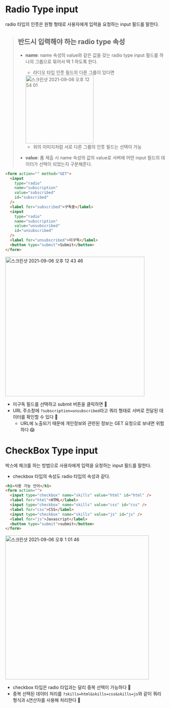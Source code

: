 # Radio Type input

radio 타입의 인풋은 원형 형태로 사용자에게 입력을 요청하는 input 필드를 말한다.

> ## 반드시 입력해야 하는 radio type 속성
> - **name**: name 속성의 value와 같은 값을 갖는 radio type input 필드를 하나의 그룹으로 묶어서 택 1 하도록 한다.
>   - 라디오 타입 인풋 필드의 다른 그룹이 있다면
>   
>   <img width="213" alt="스크린샷 2021-09-06 오후 12 54 01" src="https://user-images.githubusercontent.com/54147313/132158543-a721add1-b4a9-4e26-b2ee-bf4ec69a43a7.png">
>
>   - 위의 이미지처럼 서로 다른 그룹의 인풋 필드는 선택이 가능
> 
> - **value**: 폼 제출 시 name 속성의 값의 value로 서버에 어떤 input 필드의 데이터가 선택이 되었는지 구분해준다.

```html
<form action="" method="GET">
  <input
    type="radio"
    name="subscription"
    value="subscribed"
    id="subscribed"
  />
  <label for="subscribed">구독중</label>
  <input
    type="radio"
    name="subscription"
    value="unsubscribed"
    id="unsubscribed"
  />
  <label for="unsubscribed">미구독</label>
  <button type="submit">Submit</button>
</form>
```

<img width="437" alt="스크린샷 2021-09-06 오후 12 43 46" src="https://user-images.githubusercontent.com/54147313/132157998-db871bb3-a05e-4fa1-a3da-c4cacee78839.png">

- 미구독 필드를 선택하고 submit 버튼을 클릭하면 🤜
- URL 주소창에 `?subscription=unsubscribed`라고 쿼리 형태로 서버로 전달된 데이터를 확인할 수 있다 👀
  - URL에 노출되기 때문에 개인정보와 관련된 정보는 GET 요청으로 보내면 위험하다 😱

# CheckBox Type input

박스에 체크를 하는 방법으로 사용자에게 입력을 요청하는 input 필드를 말한다.

- checkbox 타입의 속성도 radio 타입의 속성과 같다.

```html
<h1>사용 가능 언어</h1>
<form action="">
  <input type="checkbox" name="skills" value="html" id="html" />
  <label for="html">HTML</label>
  <input type="checkbox" name="skills" value="css" id="css" />
  <label for="css">CSS</label>
  <input type="checkbox" name="skills" value="js" id="js" />
  <label for="js">Javascript</label>
  <button type="submit">submit</button>
</form>
```

<img width="451" alt="스크린샷 2021-09-06 오후 1 01 46" src="https://user-images.githubusercontent.com/54147313/132159231-53e2c382-3d17-43a0-b1b0-6824576aae8f.png">


- checkbox 타입은 radio 타입과는 달리 중복 선택이 가능하다 🤝
- 중복 선택된 데이터 처리를 `?skills=html&skills=css&skills=js`와 같이 쿼리 형식과 `&`연산자를 사용해 처리한다 🧹
